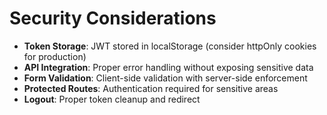 # Security Considerations
- **Token Storage**: JWT stored in localStorage (consider httpOnly cookies for production)
- **API Integration**: Proper error handling without exposing sensitive data
- **Form Validation**: Client-side validation with server-side enforcement
- **Protected Routes**: Authentication required for sensitive areas
- **Logout**: Proper token cleanup and redirect
